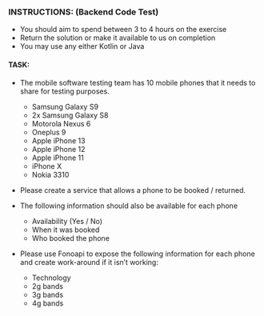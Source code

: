 ### INSTRUCTIONS: (Backend Code Test)

- You should aim to spend between 3 to 4 hours on the exercise
- Return the solution or make it available to us on completion
- You may use any either Kotlin or Java

#### TASK:
- The mobile software testing team has 10 mobile phones that it needs to share for testing purposes.
  - Samsung Galaxy S9
  - 2x Samsung Galaxy S8
  - Motorola Nexus 6
  - Oneplus 9
  - Apple iPhone 13
  - Apple iPhone 12
  - Apple iPhone 11
  - iPhone X
  - Nokia 3310

- Please create a service that allows a phone to be booked / returned.
- The following information should also be available for each phone
  - Availability (Yes / No)
  - When it was booked
  - Who booked the phone
- Please use Fonoapi to expose the following information for each phone and create work-around if it isn’t working:
  - Technology
  - 2g bands
  - 3g bands
  - 4g bands